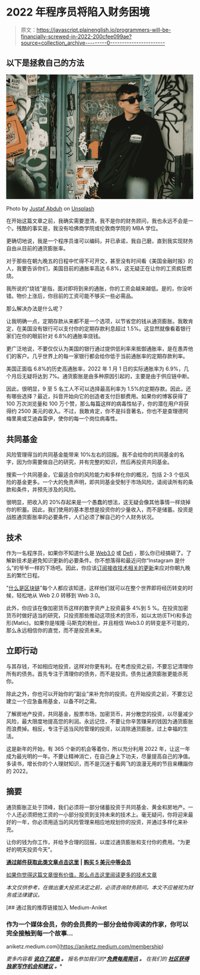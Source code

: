 # 2022 年程序员将陷入财务困境

> 原文：<https://javascript.plainenglish.io/programmers-will-be-financially-screwed-in-2022-200cfee099ae?source=collection_archive---------0----------------------->

## 以下是拯救自己的方法

![](img/3366a2b57f2e3a338402fc73b217e4d8.png)

Photo by [Justaf Abduh](https://unsplash.com/@jabacule?utm_source=medium&utm_medium=referral) on [Unsplash](https://unsplash.com?utm_source=medium&utm_medium=referral)

在开始这篇文章之前，我确实需要澄清，我不是你的财务顾问，我也永远不会是一个。残酷的事实是，我没有哈佛商学院或伦敦商学院的 MBA 学位。

更确切地说，我是一个程序员谁可以编码，并已承诺，我自己磨，直到我实现财务自由从目前的通货膨胀率。

对于那些在朝九晚五的日程中忙得不可开交，甚至没有时间看《美国金融时报》的人，我要告诉你们，美国目前的通胀率高达 6.8%，这无疑正在让你的工资疯狂燃烧。

我所说的“烧钱”是指，面对即将到来的通胀，你的工资会越来越低。是的，你没听错。物价上涨后，你目前的工资可能不够买一些必需品。

那么解决办法是什么呢？

让我明确一点，定期存款从来都不是一个选项，以节省您的钱从通货膨胀。我敢肯定，在美国没有银行可以支付你的定期存款利息超过 1.5%。这显然就像看着银行家们在你的眼前针对 6.8%的通胀率烧钱。

更广泛地说，不要仅仅认为美国的银行通过提供低利率来抵御通胀率，是在愚弄他们的客户。几乎世界上的每一家银行都会给你低于当前通胀率的定期存款利率。

美国正面临 6.8%的历史高通胀率，2022 年 1 月 1 日的实际通胀率为 6.9%，几个月后无疑将达到 7%。通货膨胀是由多种原因引起的，主要是由于供应链中断。

因此，很明显，9 至 5 名工人不可以选择最高利率为 1.5%的定期存款。因此，还有哪些选择？最近，抖音开始向它的创造者支付巨额费用。如果你的博客获得了 100 万次浏览量和 100 万个赞，那么每篇这样的病毒性帖子，你的潜在用户将获得约 2500 美元的收入。不过，我敢肯定，你不是抖音著名，你也不是查理德阿梅里奥或艾迪森雷伊，使你的每一个岗位病毒性。

## 共同基金

风险管理得当的共同基金能带来 10%左右的回报。我不会给你的共同基金的名字，因为你需要做自己的研究，并有完整的知识，然后再投资共同基金。

搜索一个共同基金，它最适合你的风险能力和多样化你的概况，包括 2-3 个低风险的基金更多。一个大的免责声明，即共同基金受制于市场风险，请阅读所有的条款和条件，并预先涉及的风险。

很明显，把收入的 20%存起来是一个愚蠢的想法，这无疑会像其他事情一样烧掉你的积蓄。因此，我们使用的基本思想是投资你的少量收入，而不是储蓄。投资是战胜通货膨胀率的必要条件，人们必须了解自己的个人财务状况。

## 技术

作为一名程序员，如果你不知道什么是 [Web3.0](/what-is-web3-is-it-the-new-internet-and-why-should-you-know-about-it-1422195bf092) 或 [Defi](https://medium.com/geekculture/what-is-defi-the-new-financial-system-399c400e9c30) ，那么你已经搞砸了。了解新技术是避免知识更新的必要条件。你不想落得和最近问你“Instagram 是什么”的爷爷一样的下场吧。因此，你应该[订阅接收技术相关的更新](https://aniketz.medium.com/subscribe)来应对你朝九晚五的繁忙日程。

"[什么是区块链](/what-is-blockchain-and-why-all-programmers-should-know-about-it-897d73c24a75)"每个人都应该知道，这样他们就可以在整个世界即将经历转变的时候，轻松地从 Web 2.0 转移到 Web 3.0。

此外，你应该在像加密货币这样的数字资产上投资最多 4%到 5 %。在投资加密货币时做好适当的研究，只投资那些推动这项技术的货币，如以太坊(ETH)和多边形(Matic)。如果你是埃隆·马斯克的粉丝，并且相信 Web3.0 的转变是不可能的，那么永远相信你的直觉，而不是投资未来。

## 立即行动

与其存钱，不如相应地投资，这样对你更有利。在考虑投资之前，不要忘记清理你所有的债务。首先专注于清理你的债务，而不是投资。债务比通货膨胀更能杀死你。

除此之外，你也可以开始你的“副业”来补充你的投资。在开始投资之前，不要忘记建立一个应急备用基金，以备不时之需。

了解房地产投资，共同基金，股票市场，加密货币，并分散您的投资，以尽量减少风险，最大限度地提高您的利润。永远记住，不要让你辛苦赚来的钱因为通货膨胀而浪费掉。相反，专注于适当风险管理的投资，以消除通货膨胀，过上幸福的生活。

这是新年的开始，有 365 个新的机会等着你，所以充分利用 2022 年，让这一年成为最光明的一年。不要让精神消亡，在自己身上下功夫，尽量提高自己的净值。多读书，增长你的个人理财知识，而不是沉迷于看网飞的浪漫无用的节目来糟蹋你的 2022。

## 摘要

通货膨胀正处于顶峰，我们必须将一部分储蓄投资于共同基金、黄金和房地产。一个人还必须把他工资的一小部分投资到支持未来的技术上。毫无疑问，你将迎来最好的一年，你必须用适当的风险管理来相应地规划你的投资，并通过多样化来补充。

让你的钱为你工作，并给予合理的回报，以度过通货膨胀和支付你的费用。“为更好的明天投资今天”。

[**通过邮件获取此类文章点击这里**](https://aniketz.medium.com/subscribe) **|** [**购买 5 美元中等会员**](https://aniketz.medium.com/membership)

[如果你觉得这篇文章很有价值，那么点击这里阅读更多的技术文章](https://aniketz.medium.com/)

*本文仅供参考，在做出重大投资决定之前，必须咨询财务顾问。本文不应被视为财务或法律建议。*

[](https://aniketz.medium.com/membership) [## 通过我的推荐链接加入 Medium-Aniket

### 作为一个媒体会员，你的会员费的一部分会给你阅读的作家，你可以完全接触到每一个故事…

aniketz.medium.com](https://aniketz.medium.com/membership) 

*更多内容看* [***说白了就是***](http://plainenglish.io/) ***。*** *报名参加我们的**[***免费每周简讯***](http://newsletter.plainenglish.io/) ***。*** *在我们的* [***社区获得独家写作机会和建议***](https://discord.gg/GtDtUAvyhW) ***。****